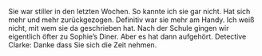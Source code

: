 Sie war stiller in den letzten Wochen. So kannte ich sie gar nicht. Hat sich mehr und mehr zurückgezogen. Definitiv war sie mehr am Handy. Ich weiß nicht, mit wem sie da geschrieben hat. Nach der Schule gingen wir eigentlich öfter zu Sophie’s Diner. Aber es hat dann aufgehört.
Detective Clarke: Danke dass Sie sich die Zeit nehmen. 